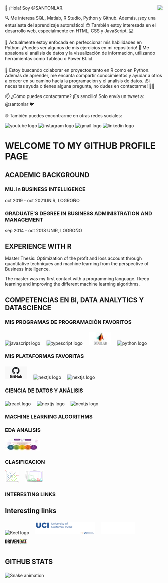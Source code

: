 👋 ¡Hola! Soy @SANTONLAR.
<img align="right" height="150" src="https://i.imgflip.com/65efzo.gif"  />

🔍 Me interesa SQL, Matlab, R Studio, Python y Github. Además, ¡soy una entusiasta del aprendizaje automático! 😊 También estoy interesada en el desarrollo web, especialmente en HTML, CSS y JavaScript. 💻

🌱 Actualmente estoy enfocada en perfeccionar mis habilidades en Python. ¡Puedes ver algunos de mis ejercicios en mi repositorio! 🐍 Me apasiona el análisis de datos y la visualización de información, utilizando herramientas como Tableau o Power BI. 📊

💞️ Estoy buscando colaborar en proyectos tanto en R como en Python. Además de aprender, me encanta compartir conocimientos y ayudar a otros a crecer en su camino hacia la programación y el análisis de datos. ¡Si necesitas ayuda o tienes alguna pregunta, no dudes en contactarme! 👨‍💻

📫 ¿Cómo puedes contactarme? ¡Es sencillo! Solo envía un tweet a: @santonlar 🐦



🌐 También puedes encontrarme en otras redes sociales:

<div align="left">
  <img src="https://img.shields.io/static/v1?message=Youtube&logo=youtube&label=&color=FF0000&logoColor=white&labelColor=&style=for-the-badge" height="35" alt="youtube logo"  />
  
  <img src="https://img.shields.io/static/v1?message=Instagram&logo=instagram&label=&color=E4405F&logoColor=white&labelColor=&style=for-the-badge" height="35" alt="instagram logo"  />
   
  <img src="https://img.shields.io/static/v1?message=Gmail&logo=gmail&label=&color=D14836&logoColor=white&labelColor=&style=for-the-badge" height="35" alt="gmail logo" />


  <img src="https://img.shields.io/static/v1?message=LinkedIn&logo=linkedin&label=&color=0077B5&logoColor=white&labelColor=&style=for-the-badge" height="35" alt="linkedin logo"  />
  


</div>

###
<!---it
SANTONLA/SANTONLA is a ✨ special ✨ repository because its `README.md` (this file) appears on your GitHub profile.
You can click the Preview link to take a look at your changes.
--->
# WELCOME TO MY GITHUB PROFILE PAGE

## ACADEMIC BACKGROUND

### MU. in BUSINESS INTELLIGENCE

oct 2019 - oct 2021UNIR, LOGROÑO

### GRADUATE'S DEGREE IN BUSINESS ADMINISTRATION AND MANAGEMENT

sep 2014 - oct 2018 UNIR, LOGROÑO


## EXPERIENCE WITH R

Master Thesis: Optimization of the profit and loss account through quantitative techniques and machine learning from the perspective of Business Intelligence.

The master was my first contact with a programming language. I keep learning and improving the different machine learning algorithms.

## COMPETENCIAS EN BI, DATA ANALYTICS Y DATASCIENCE


### MIS PROGRAMAS DE PROGRAMACIÓN FAVORITOS
###

<div align="left">
  <img src="https://img.shields.io/badge/R-276DC3?style=for-the-badge&logo=r&logoColor=white" height="40" alt="javascript logo"  />
  <img width="12" />
  <img src="https://img.shields.io/badge/Microsoft_SQL_Server-CC2927?style=for-the-badge&logo=microsoft-sql-server&logoColor=white" height="40" alt="typescript logo"  />
  <img width="12" />
   <img src="https://github.com/SANTONLA/BADGES/blob/main/matlab.jpg" height="40" alt="storybook logo"  />
  <img width="12" />
  <img src="https://github.com/SANTONLA/devicon/blob/master/icons/python/python-original.svg" height="40" alt="python logo"  />
  <img width="12" />
  
### MIS PLATAFORMAS FAVORITAS
###

<img src="https://github.com/SANTONLA/BADGES/blob/main/github.png" height="40" alt="react logo"  />
  <img width="12" />
  
<img src="https://img.shields.io/badge/SAP-0FAAFF?style=for-the-badge&logo=sap&logoColor=white" height="40" alt="nextjs logo"  />
  <img width="12" />
  
<img src="https://img.shields.io/badge/PowerBI-F2C811?style=for-the-badge&logo=Power%20BI&logoColor=white" height="40" alt="nextjs logo"  />
  <img width="12" />
  
### CIENCIA DE DATOS Y ANÁLISIS
###

<img src="https://github.com/SANTONLA/devicon/blob/master/icons/numpy/numpy-original.svg" height="40" alt="react logo"  />
  <img width="12" />
  
<img src="https://github.com/SANTONLA/devicon/blob/master/icons/pandas/pandas-original.svg" height="40" alt="nextjs logo"  />
  <img width="12" />
  
<img src="https://img.shields.io/badge/PowerBI-F2C811?style=for-the-badge&logo=Power%20BI&logoColor=white" height="40" alt="nextjs logo"  />
  <img width="12" />


  
### MACHINE LEARNING ALGORITHMS

### EDA ANALISIS

<img src="https://github.com/SANTONLA/BADGES/blob/main/EDA%20ANALYSIS.jpg" height="40" alt="nextjs logo"  />
  <img width="12" />
  
### CLASIFICACION
<img src="https://github.com/SANTONLA/BADGES/blob/main/classification-algorithm-in-machine-learning.png" height="40" alt="nextjs logo"  />
  <img width="12" />

<img src="https://github.com/SANTONLA/BADGES/blob/main/hierarchical%20clustering.png" height="40" alt="nextjs logo"  />
  <img width="12" />
  

###


### INTERESTING LINKS

<h2 align="left">Interesting links</h2>

###
<div align="left">
 
  <img src="https://github.com/SANTONLA/BADGES/blob/main/keellogo.jpg" height="40" alt="Keel logo"  />
  <img width="12" />
  <img src="https://github.com/SANTONLA/BADGES/blob/main/UCI_IRVINE_LOGO.png" height="40" alt="UCI_Irvine logo"  />
  <img width="12" />
  <img src="https://github.com/SANTONLA/BADGES/blob/main/codalab-logo.png" height="40" alt="Codalab logo"  />
  <img width="12" />
  <img src="https://github.com/SANTONLA/BADGES/blob/main/DRIVENDATA_LOGO.jpeg" height="40" alt="Drivendata logo"  />
  <img width="12" />
 

## GITHUB STATS

###

<img src="https://github.com/SANTONLA/output/snake.svg" alt="Snake animation" />


###

